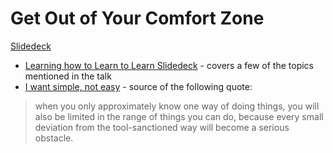 # Get Out of Your Comfort Zone

[Slidedeck](https://docs.google.com/presentation/d/1tq173RFpN6mlJLVqzquiuGEoIMCjxkVlXRsVUTy1lcE/edit?usp=sharing)

- [Learning how to Learn to Learn Slidedeck](https://docs.google.com/presentation/d/1Db-BANrnIBBj_WneVgtuhkp4-2gkh74xE8SD1b2HFrs/edit?usp=sharing) - covers a few of the topics mentioned in the talk
- [I want simple, not easy](https://kristoff.it/blog/simple-not-just-easy/) - source of the following quote:

> when you only approximately know one way of doing things, you will also be limited in the range of things you can do, because every small deviation from the tool-sanctioned way will become a serious obstacle.


